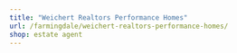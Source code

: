 ```yaml
---
title: "Weichert Realtors Performance Homes"
url: /farmingdale/weichert-realtors-performance-homes/
shop: estate agent
---
```

